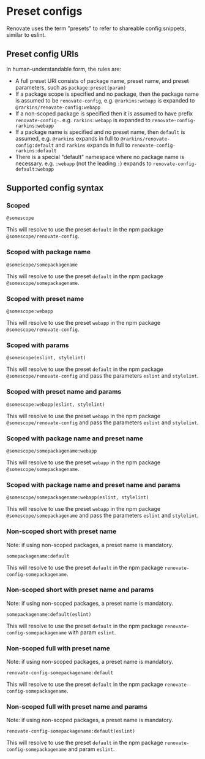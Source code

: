 # Preset configs

Renovate uses the term "presets" to refer to shareable config snippets, similar to eslint.

## Preset config URIs

In human-understandable form, the rules are:

-   A full preset URI consists of package name, preset name, and preset parameters, such as `package:preset(param)`
-   If a package scope is specified and no package, then the package name is assumed to be `renovate-config`, e.g. `@rarkins:webapp` is expanded to `@rarkins/renovate-config:webapp`
-   If a non-scoped package is specified then it is assumed to have prefix `renovate-config-`. e.g. `rarkins:webapp` is expanded to `renovate-config-rarkins:webapp`
-   If a package name is specified and no preset name, then `default` is assumed, e.g. `@rarkins` expands in full to `@rarkins/renovate-config:default` and `rarkins` expands in full to `renovate-config-rarkins:default`
-   There is a special "default" namespace where no package name is necessary. e.g. `:webapp` (not the leading `:`) expands to `renovate-config-default:webapp`

## Supported config syntax

### Scoped

```
@somescope
```

This will resolve to use the preset `default` in the npm package `@somescope/renovate-config`.

### Scoped with package name

```
@somescope/somepackagename
```

This will resolve to use the preset `default` in the npm package `@somescope/somepackagename`.

### Scoped with preset name

```
@somescope:webapp
```

This will resolve to use the preset `webapp` in the npm package `@somescope/renovate-config`.

### Scoped with params

```
@somescope(eslint, stylelint)
```

This will resolve to use the preset `default` in the npm package `@somescope/renovate-config` and pass the parameters `eslint` and `stylelint`.

### Scoped with preset name and params

```
@somescope:webapp(eslint, stylelint)
```

This will resolve to use the preset `webapp` in the npm package `@somescope/renovate-config` and pass the parameters `eslint` and `stylelint`.

### Scoped with package name and preset name

```
@somescope/somepackagename:webapp
```

This will resolve to use the preset `webapp` in the npm package `@somescope/somepackagename`.

### Scoped with package name and preset name and params

```
@somescope/somepackagename:webapp(eslint, stylelint)
```

This will resolve to use the preset `webapp` in the npm package `@somescope/somepackagename` and pass the parameters `eslint` and `stylelint`.

### Non-scoped short with preset name

Note: if using non-scoped packages, a preset name is mandatory.

```
somepackagename:default
```

This will resolve to use the preset `default` in the npm package `renovate-config-somepackagename`.

### Non-scoped short with preset name and params

Note: if using non-scoped packages, a preset name is mandatory.

```
somepackagename:default(eslint)
```

This will resolve to use the preset `default` in the npm package `renovate-config-somepackagename` with param `eslint`.

### Non-scoped full with preset name

Note: if using non-scoped packages, a preset name is mandatory.

```
renovate-config-somepackagename:default
```

This will resolve to use the preset `default` in the npm package `renovate-config-somepackagename`.

### Non-scoped full with preset name and params

Note: if using non-scoped packages, a preset name is mandatory.

```
renovate-config-somepackagename:default(eslint)
```

This will resolve to use the preset `default` in the npm package `renovate-config-somepackagename` and param `eslint`.
